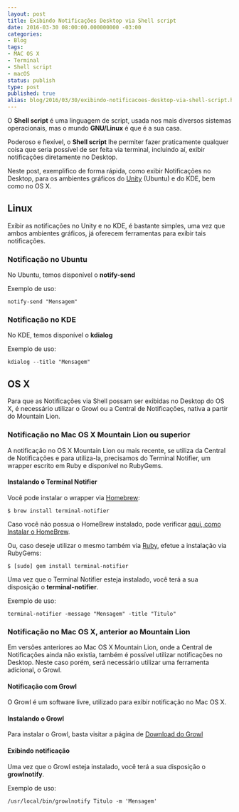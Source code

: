 ```yaml
---
layout: post
title: Exibindo Notificações Desktop via Shell script
date: 2016-03-30 08:00:00.000000000 -03:00
categories:
- Blog
tags:
- MAC OS X
- Terminal
- Shell script
- macOS
status: publish
type: post
published: true
alias: blog/2016/03/30/exibindo-notificacoes-desktop-via-shell-script.html
---
```


O **Shell script** é uma linguagem de script, usada nos mais diversos sistemas operacionais, mas o mundo **GNU/Linux** é que é a sua casa.

Poderoso e flexível, o **Shell script** lhe permiter fazer praticamente qualquer coisa que seria possível de ser feita via terminal, incluindo aí, exibir notificações diretamente no Desktop.

Neste post, exemplifico de forma rápida, como exibir Notificações no Desktop, para os ambientes gráficos do [Unity](https://unity.ubuntu.com/) (Ubuntu) e do KDE, bem como no OS X.


## Linux

Exibir as notificações no Unity e no KDE, é bastante simples, uma vez que ambos ambientes gráficos, já oferecem ferramentas para exibir tais notificações.


### Notificação no Ubuntu

No Ubuntu, temos disponível o **notify-send**

Exemplo de uso:

~~~ shell
notify-send "Mensagem"
~~~

### Notificação no KDE

No KDE, temos disponível o **kdialog**

Exemplo de uso:

~~~ shell
kdialog --title "Mensagem"
~~~

## OS X

Para que as Notificações via Shell possam ser exibidas no Desktop do OS X, é necessário utilizar o Growl ou a Central de Notificações, nativa a partir do Mountain Lion.


### Notificação no Mac OS X Mountain Lion ou superior

A notificação no OS X Mountain Lion ou mais recente, se utiliza da Central de Notificações e para utiliza-la, precisamos do Terminal Notifier, um wrapper escrito em Ruby e disponível no RubyGems.


#### Instalando o Terminal Notifier

Você pode instalar o wrapper via [Homebrew](https://github.com/Homebrew/homebrew):

~~~ shell
$ brew install terminal-notifier
~~~

Caso você não possua o HomeBrew instalado, pode verificar [aqui, como Instalar o HomeBrew](http://www.maiconschmitz.com.br/blog/2015/01/09/instalando-o-gerenciador-de-pacotes-brew).

Ou, caso deseje utilizar o mesmo também via 
[Ruby](https://github.com/alloy/terminal-notifier/tree/master/Ruby), efetue a instalação via RubyGems:

~~~ shell
$ [sudo] gem install terminal-notifier
~~~

Uma vez que o Terminal Notifier esteja instalado, você terá a sua disposição o **terminal-notifier**.

Exemplo de uso:

~~~ shell
terminal-notifier -message "Mensagem" -title "Titulo"
~~~

### Notificação no Mac OS X, anterior ao Mountain Lion

Em versões anteriores ao Mac OS X Mountain Lion, onde a Central de Notificações ainda não existia, também é possível utilizar notificações no Desktop.
Neste caso porém, será necessário utilizar uma ferramenta adicional, o Growl.


#### Notificação com Growl

O Growl é um software livre, utilizado para exibir notificação no Mac OS X.


#### Instalando o Growl

Para instalar o Growl, basta visitar a página de [Download do Growl](http://growl.info/downloads)

#### Exibindo notificação

Uma vez que o Growl esteja instalado, você terá a sua disposição o **growlnotify**.

Exemplo de uso:

~~~ shell
/usr/local/bin/growlnotify Titulo -m 'Mensagem'
~~~
